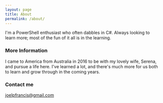 ```yaml
---
layout: page
title: About
permalink: /about/
---
```


I'm a PowerShell enthusiast who often dabbles in C#. Always looking to learn more; most of the fun of it all is in the learning.

### More Information

I came to America from Australia in 2016 to be with my lovely wife, Serena, and pursue a life here. I've learned a lot, and there's much more for us both to learn and grow through in the coming years.

### Contact me

[joelpfrancis@gmail.com](mailto:joelpfrancis@gmail.com)